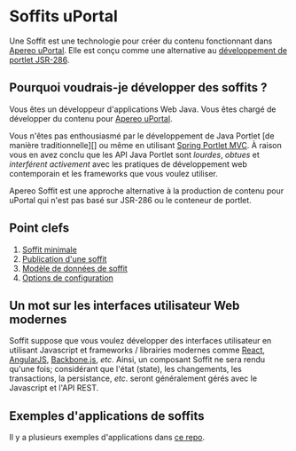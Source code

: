 # Soffits uPortal

Une Soffit est une technologie pour créer du contenu fonctionnant dans [Apereo uPortal][]. Elle
est conçu comme une alternative au [développement de portlet JSR-286][].

## Pourquoi voudrais-je développer des soffits ?

Vous êtes un développeur d'applications Web Java. Vous êtes chargé de développer du contenu
pour [Apereo uPortal][].

Vous n'êtes pas enthousiasmé par le développement de Java Portlet
[de manière traditionnelle][] ou même en utilisant [Spring Portlet MVC][]. À raison vous en avez conclu que les API Java Portlet sont _lourdes_, _obtues_ et _interférent activement_ avec les pratiques 
de développement web contemporain et les frameworks que vous voulez utiliser.

Apereo Soffit est une approche alternative à la production de contenu pour uPortal qui
n'est pas basé sur JSR-286 ou le conteneur de portlet.

## Point clefs

1. [Soffit minimale](soffit_minimale.md)
2. [Publication d'une soffit](publier_une_soffit.md)
3. [Modèle de données de soffit](soffit_modele_de_donnee.md)
4. [Options de configuration](options-de-configuration.md)

## Un mot sur les interfaces utilisateur Web modernes

Soffit suppose que vous voulez développer des interfaces utilisateur en utilisant Javascript et
frameworks / librairies modernes comme [React][], [AngularJS][], [Backbone.js][], _etc_.
Ainsi, un composant Soffit ne sera rendu qu'une fois; considérant que l'état (state), les
changements, les transactions, la persistance, _etc_. seront généralement gérés avec le Javascript
et l'API REST.

## Exemples d'applications de soffits

Il y a plusieurs exemples d'applications dans [ce repo][].

[Apereo uPortal]: https://www.apereo.org/projects/uportal
[Développement de portlet JSR-286]: https://jcp.org/en/jsr/detail?id=286
[de la manière traditionnelle]: http://www.theserverside.com/tutorial/JSR-286-development-tutorial-An-introduction-to-portlet-programming
[Spring Portlet MVC]: http://docs.spring.io/autorepo/docs/spring/3.2.x/spring-framework-reference/html/portlet.html
[React]: https://facebook.github.io/react/
[AngularJS]: https://angularjs.org/
[Backbone.js]: http://backbonejs.org/
[ce repo]: https://github.com/drewwills/soffit-samples